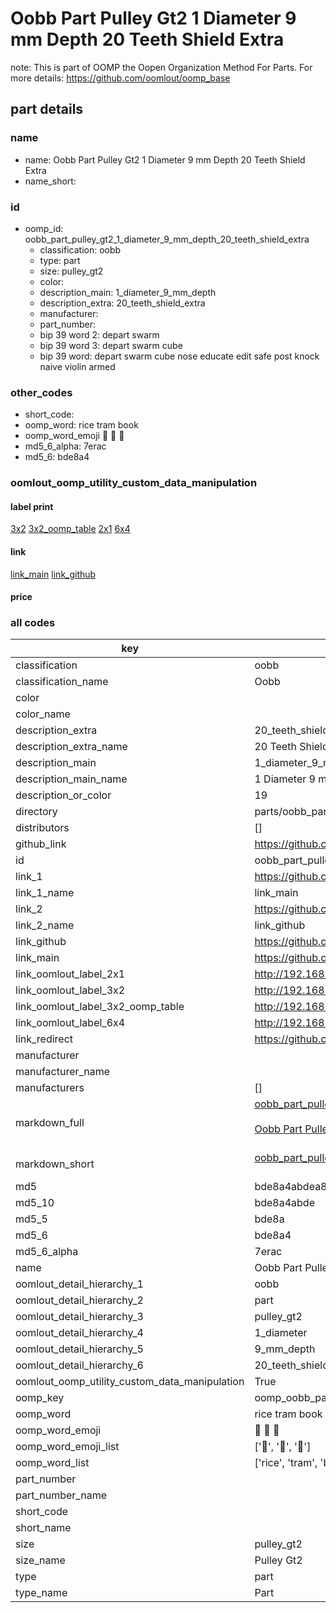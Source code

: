 # Oobb Part Pulley Gt2 1 Diameter 9 mm Depth 20 Teeth Shield Extra  

note: This is part of OOMP the Oopen Organization Method For Parts. For more details: https://github.com/oomlout/oomp_base

##  part details
  







### name
* name: Oobb Part Pulley Gt2 1 Diameter 9 mm Depth 20 Teeth Shield Extra
* name_short: 
### id
* oomp_id: oobb_part_pulley_gt2_1_diameter_9_mm_depth_20_teeth_shield_extra
  * classification: oobb
  * type: part
  * size: pulley_gt2
  * color: 
  * description_main: 1_diameter_9_mm_depth
  * description_extra: 20_teeth_shield_extra
  * manufacturer: 
  * part_number: 
  * bip 39 word 2: depart swarm
  * bip 39 word 3: depart swarm cube
  * bip 39 word: depart swarm cube nose educate edit safe post knock naive violin armed

### other_codes
* short_code: 
* oomp_word: rice tram book
* oomp_word_emoji :rice: :tram: :book:
* md5_6_alpha: 7erac
* md5_6: bde8a4






### oomlout_oomp_utility_custom_data_manipulation
#### label print
[3x2](http://192.168.1.245:1112/?label=oomp%207erac)
[3x2_oomp_table](http://192.168.1.108:1112/?label=oomp%207erac)
[2x1](http://192.168.1.242:1112/?label=oomp%207erac)
[6x4](http://192.168.1.55:1112/?label=oomp%207erac)    

#### link

[link_main](https://github.com/oomlout/oomlout_oomp_version_1_messy/tree/main/parts/oobb_part_pulley_gt2_1_diameter_9_mm_depth_20_teeth_shield_extra) [link_github](https://github.com/oomlout/oomlout_oomp_version_1_messy/tree/main/parts/oobb_part_pulley_gt2_1_diameter_9_mm_depth_20_teeth_shield_extra)                             

#### price







### all codes 
| key | value |  
| --- | --- |  
| classification | oobb |  
| classification_name | Oobb |  
| color |  |  
| color_name |  |  
| description_extra | 20_teeth_shield_extra |  
| description_extra_name | 20 Teeth Shield Extra |  
| description_main | 1_diameter_9_mm_depth |  
| description_main_name | 1 Diameter 9 mm Depth |  
| description_or_color | 19 |  
| directory | parts/oobb_part_pulley_gt2_1_diameter_9_mm_depth_20_teeth_shield_extra |  
| distributors | [] |  
| github_link | https://github.com/oomlout/oomlout_oomp_part_src/tree/main/parts/oobb_part_pulley_gt2_1_diameter_9_mm_depth_20_teeth_shield_extra |  
| id | oobb_part_pulley_gt2_1_diameter_9_mm_depth_20_teeth_shield_extra |  
| link_1 | https://github.com/oomlout/oomlout_oomp_version_1_messy/tree/main/parts/oobb_part_pulley_gt2_1_diameter_9_mm_depth_20_teeth_shield_extra |  
| link_1_name | link_main |  
| link_2 | https://github.com/oomlout/oomlout_oomp_version_1_messy/tree/main/parts/oobb_part_pulley_gt2_1_diameter_9_mm_depth_20_teeth_shield_extra |  
| link_2_name | link_github |  
| link_github | https://github.com/oomlout/oomlout_oomp_version_1_messy/tree/main/parts/oobb_part_pulley_gt2_1_diameter_9_mm_depth_20_teeth_shield_extra |  
| link_main | https://github.com/oomlout/oomlout_oomp_version_1_messy/tree/main/parts/oobb_part_pulley_gt2_1_diameter_9_mm_depth_20_teeth_shield_extra |  
| link_oomlout_label_2x1 | http://192.168.1.242:1112/?label=oomp%207erac |  
| link_oomlout_label_3x2 | http://192.168.1.245:1112/?label=oomp%207erac |  
| link_oomlout_label_3x2_oomp_table | http://192.168.1.108:1112/?label=oomp%207erac |  
| link_oomlout_label_6x4 | http://192.168.1.55:1112/?label=oomp%207erac |  
| link_redirect | https://github.com/oomlout/oomlout_oomp_version_1_messy/tree/main/parts/oobb_part_pulley_gt2_1_diameter_9_mm_depth_20_teeth_shield_extra |  
| manufacturer |  |  
| manufacturer_name |  |  
| manufacturers | [] |  
| markdown_full | [oobb_part_pulley_gt2_1_diameter_9_mm_depth_20_teeth_shield_extra](none)<br>[](none)<br>[Oobb Part Pulley Gt2 1 Diameter 9 Mm Depth 20 Teeth Shield Extra](none)<br><br> |  
| markdown_short | [oobb_part_pulley_gt2_1_diameter_9_mm_depth_20_teeth_shield_extra](none)<br><br> |  
| md5 | bde8a4abdea8b7c119a349666af6d9d6 |  
| md5_10 | bde8a4abde |  
| md5_5 | bde8a |  
| md5_6 | bde8a4 |  
| md5_6_alpha | 7erac |  
| name | Oobb Part Pulley Gt2 1 Diameter 9 mm Depth 20 Teeth Shield Extra |  
| oomlout_detail_hierarchy_1 | oobb |  
| oomlout_detail_hierarchy_2 | part |  
| oomlout_detail_hierarchy_3 | pulley_gt2 |  
| oomlout_detail_hierarchy_4 | 1_diameter |  
| oomlout_detail_hierarchy_5 | 9_mm_depth |  
| oomlout_detail_hierarchy_6 | 20_teeth_shield_extra |  
| oomlout_oomp_utility_custom_data_manipulation | True |  
| oomp_key | oomp_oobb_part_pulley_gt2_1_diameter_9_mm_depth_20_teeth_shield_extra |  
| oomp_word | rice tram book |  
| oomp_word_emoji | :rice: :tram: :book: |  
| oomp_word_emoji_list | [':rice:', ':tram:', ':book:'] |  
| oomp_word_list | ['rice', 'tram', 'book'] |  
| part_number |  |  
| part_number_name |  |  
| short_code |  |  
| short_name |  |  
| size | pulley_gt2 |  
| size_name | Pulley Gt2 |  
| type | part |  
| type_name | Part |  
